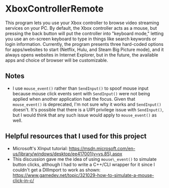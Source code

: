 # XboxControllerRemote

This program lets you use your Xbox controller to browse video streaming services on your PC.
By default, the Xbox controller acts as a mouse, but pressing the back button will put the
controller into "keyboard mode," letting you use an on-screen keyboard to type in things like
search keywords or login information. Currently, the program presents three hard-coded options
for apps/websites to start (Netflix, Hulu, and Steam Big Picture mode), and it always opens
websites in Internet Explorer, but in the future, the available apps and choice of browser will
be customizable.

## Notes

* I use `mouse_event()` rather than `SendInput()` to spoof mouse input because
mouse click events sent with `SendInput()` were not being applied when another
application had the focus. Given that `mouse_event()` is deprecated, I'm not
sure why it works and `SendInput()` doesn't. It's possible that there is a
UIPI privilege issue with `SendInput()`, but I would think that any such issue
would apply to `mouse_event()` as well.

## Helpful resources that I used for this project

* Microsoft's XInput tutorial: https://msdn.microsoft.com/en-us/library/windows/desktop/ee417001(v=vs.85).aspx
* This discussion gave me the idea of using `mouse\_event()` to simulate button clicks, although I had to write a C++/CLI wrapper for it since I couldn't get a DllImport to work as shown: https://www.gamedev.net/topic/321029-how-to-simulate-a-mouse-click-in-c/
